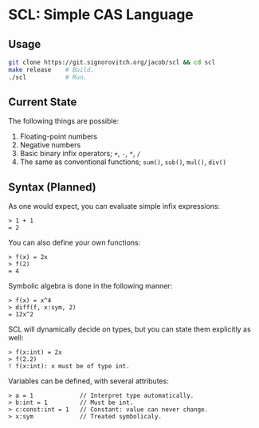 # SCL: Simple CAS Language

## Usage

```bash
git clone https://git.signorovitch.org/jacob/scl && cd scl
make release    # Build.
./scl           # Run.
```

## Current State

The following things are possible:
  1. Floating-point numbers
  2. Negative numbers
  3. Basic binary infix operators; `+`, `-`, `*`, `/`
  4. The same as conventional functions; `sum()`, `sub()`, `mul()`, `div()`

## Syntax (Planned)

As one would expect, you can evaluate simple infix expressions:

```scl
> 1 + 1
= 2
```

You can also define your own functions:

```scl
> f(x) = 2x
> f(2)
= 4
```

Symbolic algebra is done in the following manner:

```scl
> f(x) = x^4
> diff(f, x:sym, 2)
= 12x^2
```

SCL will dynamically decide on types, but you can state them explicitly as
well:

```scl
> f(x:int) = 2x
> f(2.2)
! f(x:int): x must be of type int.
```

Variables can be defined, with several attributes:

```scl
> a = 1             // Interpret type automatically.
> b:int = 1         // Must be int.
> c:const:int = 1   // Constant: value can never change.
> x:sym             // Treated symbolicaly.
```
